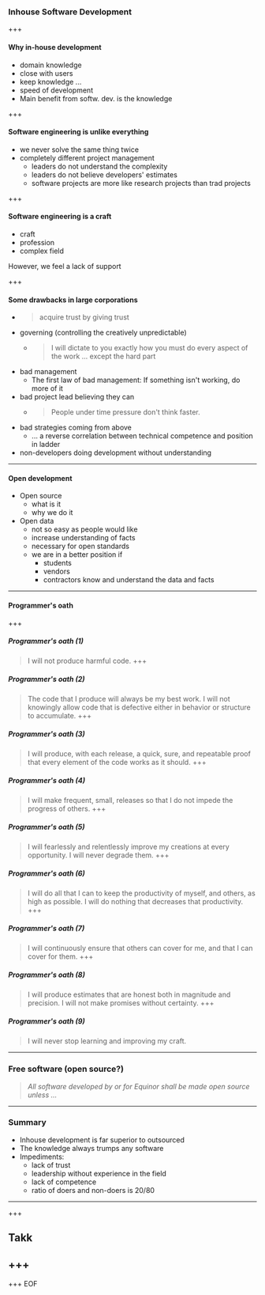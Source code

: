 ### Inhouse Software Development

+++

#### Why in-house development

* domain knowledge
* close with users
* keep knowledge ...
* speed of development
* Main benefit from softw. dev. is the knowledge

+++

#### Software engineering is unlike everything

* we never solve the same thing twice
* completely different project management
  * leaders do not understand the complexity
  * leaders do not believe developers' estimates
  * software projects are more like research projects than trad projects

+++

#### Software engineering is a craft

* craft
* profession
* complex field

However, we feel a lack of support

+++

#### Some drawbacks in large corporations

* > acquire trust by giving trust
* governing (controlling the creatively unpredictable)
  * > I will dictate to you exactly how you must do every aspect of the work ... except the hard part
* bad management
  * The first law of bad management: If something isn't working, do more of it
* bad project lead believing they can
  * > People under time pressure don't think faster.
* bad strategies coming from above
  * ... a reverse correlation between technical competence and position in ladder
* non-developers doing development without understanding

---

#### Open development

* Open source
  * what is it
  * why we do it
* Open data
  * not so easy as people would like
  * increase understanding of facts
  * necessary for open standards
  * we are in a better position if
    * students
    * vendors
    * contractors know and understand the data and facts

---

#### Programmer's oath
+++
##### Programmer's oath (1)
>I will not produce harmful code.
+++
##### Programmer's oath (2)
>The code that I produce will always be my best work. I will not knowingly allow code that is defective either in behavior or structure to accumulate.
+++
##### Programmer's oath (3)
>I will produce, with each release, a quick, sure, and repeatable proof that every element of the code works as it should.
+++
##### Programmer's oath (4)
>I will make frequent, small, releases so that I do not impede the progress of others.
+++
##### Programmer's oath (5)
>I will fearlessly and relentlessly improve my creations at every opportunity. I will never degrade them.
+++
##### Programmer's oath (6)
>I will do all that I can to keep the productivity of myself, and others, as high as possible. I will do nothing that decreases that productivity.
+++
##### Programmer's oath (7)
>I will continuously ensure that others can cover for me, and that I can cover for them.
+++
##### Programmer's oath (8)
>I will produce estimates that are honest both in magnitude and precision. I will not make promises without certainty.
+++
##### Programmer's oath (9)
>I will never stop learning and improving my craft.


---

### Free software (open source?)

>_All software developed by or for Equinor shall be made open source unless …_



---
### Summary

* Inhouse development is far superior to outsourced
* The knowledge always trumps any software
* Impediments:
  * lack of trust
  * leadership without experience in the field
  * lack of competence
  * ratio of doers and non-doers is 20/80



---
+++
## Takk
+++
---
+++
EOF
